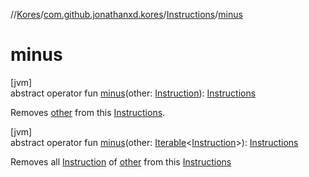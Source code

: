 //[Kores](../../../index.md)/[com.github.jonathanxd.kores](../index.md)/[Instructions](index.md)/[minus](minus.md)

# minus

[jvm]\
abstract operator fun [minus](minus.md)(other: [Instruction](../-instruction/index.md)): [Instructions](index.md)

Removes [other](minus.md) from this [Instructions](index.md).

[jvm]\
abstract operator fun [minus](minus.md)(other: [Iterable](https://kotlinlang.org/api/latest/jvm/stdlib/kotlin.collections/-iterable/index.html)<[Instruction](../-instruction/index.md)>): [Instructions](index.md)

Removes all [Instruction](../-instruction/index.md) of [other](minus.md) from this [Instructions](index.md)
